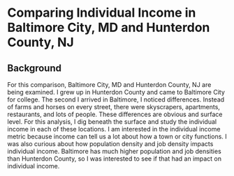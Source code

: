 # Comparing Individual Income in Baltimore City, MD and Hunterdon County, NJ
## Background
For this comparison, Baltimore City, MD and Hunterdon County, NJ are being examined.  I grew up in Hunterdon County and came to Baltimore City for college.  The second I arrived in Baltimore, I noticed differences.  Instead of farms and horses on every street, there were skyscrapers, apartments, restaurants, and lots of people.  These differences are obvious and surface level.  For this analysis, I dig beneath the surface and study the individual income in each of these locations.  I am interested in the individual income metric because income can tell us a lot about how a town or city functions.  I was also curious about how population density and job density impacts individual income.  Baltimore has much higher population and job densities than Hunterdon County, so I was interested to see if that had an impact on individual income.  
